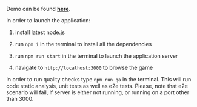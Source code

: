 Demo can be found __[here](https://slot-machine-game.herokuapp.com/)__.

In order to launch the application:

1) install latest node.js

2) run `npm i` in the terminal to install all the dependencies

3) run `npm run start` in the terminal to launch the application server

4) navigate to `http://localhost:3000` to browse the game

In order to run quality checks type `npm run qa` in the terminal. This will run code static analysis, unit tests as well as e2e tests. Please, note that e2e scenario will fail, if server is either not running, or running on a port other than 3000.
